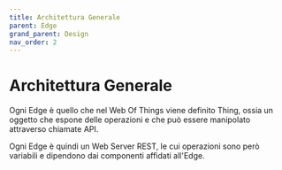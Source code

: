 ```yaml
---
title: Architettura Generale
parent: Edge
grand_parent: Design
nav_order: 2
---
```


# Architettura Generale

Ogni Edge è quello che nel Web Of Things viene definito Thing, ossia un oggetto che espone delle operazioni e che può essere manipolato attraverso chiamate API.  

Ogni Edge è quindi un Web Server REST, le cui operazioni sono però variabili e dipendono dai componenti affidati all'Edge.